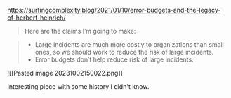 https://surfingcomplexity.blog/2021/01/10/error-budgets-and-the-legacy-of-herbert-heinrich/

> Here are the claims I’m going to make:

> - Large incidents are much more costly to organizations than small ones, so we should work to reduce the risk of large incidents.
> - Error budgets don’t help reduce risk of large incidents.

![[Pasted image 20231002150022.png]]

Interesting piece with some history I didn't know.